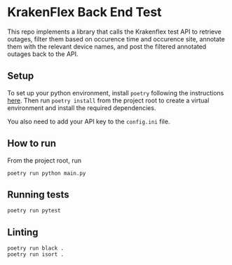 # KrakenFlex Back End Test

This repo implements a library that calls the Krakenflex test API to retrieve outages, 
filter them based on occurence time and occurence site, annotate them with the relevant
device names, and post the filtered annotated outages back to the API.

## Setup
To set up your python environment, install `poetry` following the instructions [here](https://python-poetry.org/docs/#installation). 
Then run `poetry install` from the project root to create a virtual environment and install the required dependencies.

You also need to add your API key to the `config.ini` file.

## How to run
From the project root, run
```
poetry run python main.py
```

## Running tests
```
poetry run pytest
```

## Linting
```
poetry run black .
poetry run isort .
```
